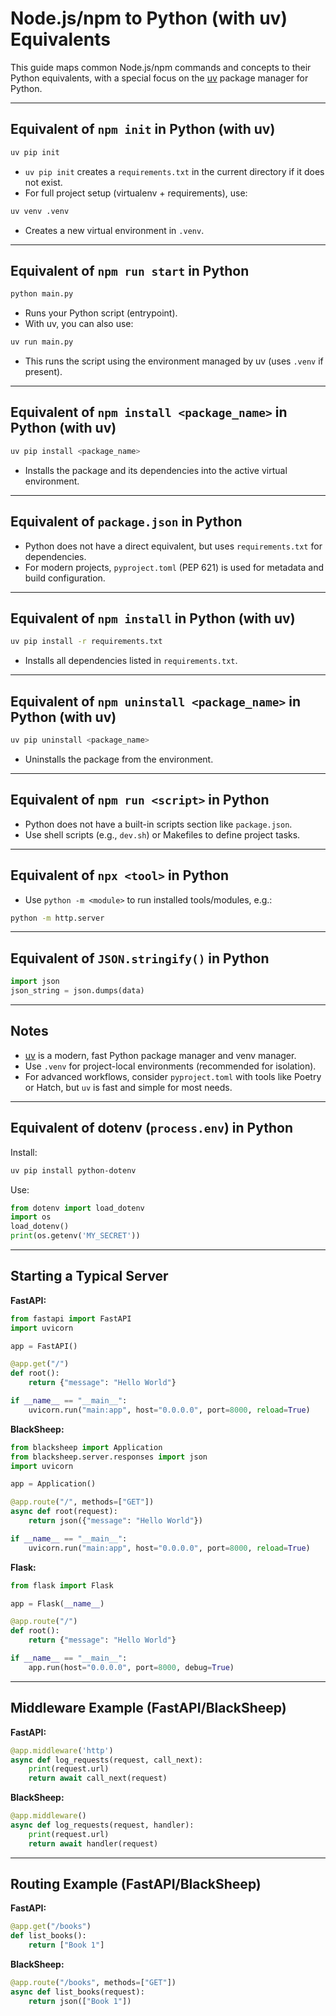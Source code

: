 # Node.js/npm to Python (with uv) Equivalents

This guide maps common Node.js/npm commands and concepts to their Python equivalents, with a special focus on the [uv](https://github.com/astral-sh/uv) package manager for Python.

---

## Equivalent of `npm init` in Python (with uv)

```sh
uv pip init
```
- `uv pip init` creates a `requirements.txt` in the current directory if it does not exist.
- For full project setup (virtualenv + requirements), use:

```sh
uv venv .venv
```
- Creates a new virtual environment in `.venv`.

---

## Equivalent of `npm run start` in Python

```sh
python main.py
```
- Runs your Python script (entrypoint).
- With uv, you can also use:

```sh
uv run main.py
```
- This runs the script using the environment managed by uv (uses `.venv` if present).

---

## Equivalent of `npm install <package_name>` in Python (with uv)

```sh
uv pip install <package_name>
```
- Installs the package and its dependencies into the active virtual environment.

---

## Equivalent of `package.json` in Python

- Python does not have a direct equivalent, but uses `requirements.txt` for dependencies.
- For modern projects, `pyproject.toml` (PEP 621) is used for metadata and build configuration.

---

## Equivalent of `npm install` in Python (with uv)

```sh
uv pip install -r requirements.txt
```
- Installs all dependencies listed in `requirements.txt`.

---

## Equivalent of `npm uninstall <package_name>` in Python (with uv)

```sh
uv pip uninstall <package_name>
```
- Uninstalls the package from the environment.

---

## Equivalent of `npm run <script>` in Python

- Python does not have a built-in scripts section like `package.json`.
- Use shell scripts (e.g., `dev.sh`) or Makefiles to define project tasks.

---

## Equivalent of `npx <tool>` in Python

- Use `python -m <module>` to run installed tools/modules, e.g.:

```sh
python -m http.server
```

---

## Equivalent of `JSON.stringify()` in Python

```python
import json
json_string = json.dumps(data)
```

---

## Notes
- [uv](https://github.com/astral-sh/uv) is a modern, fast Python package manager and venv manager.
- Use `.venv` for project-local environments (recommended for isolation).
- For advanced workflows, consider `pyproject.toml` with tools like Poetry or Hatch, but `uv` is fast and simple for most needs.

---

## Equivalent of dotenv (`process.env`) in Python

Install:
```sh
uv pip install python-dotenv
```
Use:
```python
from dotenv import load_dotenv
import os
load_dotenv()
print(os.getenv('MY_SECRET'))
```

---

## Starting a Typical Server

**FastAPI:**
```python
from fastapi import FastAPI
import uvicorn

app = FastAPI()

@app.get("/")
def root():
    return {"message": "Hello World"}

if __name__ == "__main__":
    uvicorn.run("main:app", host="0.0.0.0", port=8000, reload=True)
```

**BlackSheep:**
```python
from blacksheep import Application
from blacksheep.server.responses import json
import uvicorn

app = Application()

@app.route("/", methods=["GET"])
async def root(request):
    return json({"message": "Hello World"})

if __name__ == "__main__":
    uvicorn.run("main:app", host="0.0.0.0", port=8000, reload=True)
```

**Flask:**
```python
from flask import Flask

app = Flask(__name__)

@app.route("/")
def root():
    return {"message": "Hello World"}

if __name__ == "__main__":
    app.run(host="0.0.0.0", port=8000, debug=True)
```


---

## Middleware Example (FastAPI/BlackSheep)

**FastAPI:**
```python
@app.middleware('http')
async def log_requests(request, call_next):
    print(request.url)
    return await call_next(request)
```
**BlackSheep:**
```python
@app.middleware()
async def log_requests(request, handler):
    print(request.url)
    return await handler(request)
```

---

## Routing Example (FastAPI/BlackSheep)

**FastAPI:**
```python
@app.get("/books")
def list_books():
    return ["Book 1"]
```
**BlackSheep:**
```python
@app.route("/books", methods=["GET"])
async def list_books(request):
    return json(["Book 1"])
```

